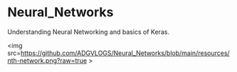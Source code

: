 # Neural_Networks
Understanding Neural Networking and basics of Keras.

<img src=https://github.com/ADGVLOGS/Neural_Networks/blob/main/resources/nth-network.png?raw=true >
